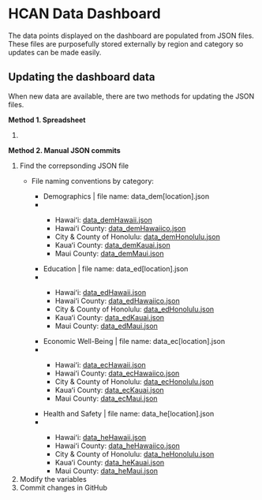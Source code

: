 <h1>HCAN Data Dashboard</h1>
The data points displayed on the dashboard are populated from JSON files. These files are purposefully stored externally by region and category so updates can be made easily.
<h2>Updating the dashboard data</h2>
When new data are available, there are two methods for updating the JSON files.

<strong>Method 1. Spreadsheet</strong>
<ol>
  <li></li>
</ol>


<strong>Method 2. Manual JSON commits</strong>
<ol>
  <li>Find the correpsonding JSON file</li>
  <ul>
    <li>File naming conventions by category:</li>
    <ul>
      <li>Demographics | file name: data_dem[location].json</li>
      <li><img scr="" width="50%" /></li>
      <ul>
        <li>Hawaiʻi: <a href="https://github.com/kathanner/hcan/blob/main/data_demHawaii.json">data_demHawaii.json</a></li>
        <li>Hawaiʻi County: <a href="https://github.com/kathanner/hcan/blob/main/data_demHawaiico.json">data_demHawaiico.json</a></li>
        <li>City & County of Honolulu: <a href="https://github.com/kathanner/hcan/blob/main/data_demHonolulu.json">data_demHonolulu.json</a></li>
        <li>Kauaʻi County: <a href="https://github.com/kathanner/hcan/blob/main/data_demKauai.json">data_demKauai.json</a></li>
        <li>Maui County: <a href="https://github.com/kathanner/hcan/blob/main/data_demMaui.json">data_demMaui.json</a></li>
      </ul>
    </ul>
    <ul>
      <li>Education | file name: data_ed[location].json</li>
      <li><img scr="" width="50%" /></li>
      <ul>
        <li>Hawaiʻi: <a href="https://github.com/kathanner/hcan/blob/main/data_edHawaii.json">data_edHawaii.json</a></li>
        <li>Hawaiʻi County: <a href="https://github.com/kathanner/hcan/blob/main/data_edHawaiico.json">data_edHawaiico.json</a></li>
        <li>City & County of Honolulu: <a href="https://github.com/kathanner/hcan/blob/main/data_edHonolulu.json">data_edHonolulu.json</a></li>
        <li>Kauaʻi County: <a href="https://github.com/kathanner/hcan/blob/main/data_edKauai.json">data_edKauai.json</a></li>
        <li>Maui County: <a href="https://github.com/kathanner/hcan/blob/main/data_edMaui.json">data_edMaui.json</a></li>
      </ul>
    </ul>
    <ul>
      <li>Economic Well-Being | file name: data_ec[location].json</li>
      <li><img scr="" width="50%" /></li>
      <ul>
        <li>Hawaiʻi: <a href="https://github.com/kathanner/hcan/blob/main/data_ecHawaii.json">data_ecHawaii.json</a></li>
        <li>Hawaiʻi County: <a href="https://github.com/kathanner/hcan/blob/main/data_ecHawaiico.json">data_ecHawaiico.json</a></li>
        <li>City & County of Honolulu: <a href="https://github.com/kathanner/hcan/blob/main/data_ecHonolulu.json">data_ecHonolulu.json</a></li>
        <li>Kauaʻi County: <a href="https://github.com/kathanner/hcan/blob/main/data_ecKauai.json">data_ecKauai.json</a></li>
        <li>Maui County: <a href="https://github.com/kathanner/hcan/blob/main/data_ecMaui.json">data_ecMaui.json</a></li>
      </ul>
    </ul>
    <ul>
      <li>Health and Safety | file name: data_he[location].json</li>
      <li><img scr="" width="50%" /></li>
      <ul>
        <li>Hawaiʻi: <a href="https://github.com/kathanner/hcan/blob/main/data_heHawaii.json">data_heHawaii.json</a></li>
        <li>Hawaiʻi County: <a href="https://github.com/kathanner/hcan/blob/main/data_heHawaiico.json">data_heHawaiico.json</a></li>
        <li>City & County of Honolulu: <a href="https://github.com/kathanner/hcan/blob/main/data_heHonolulu.json">data_heHonolulu.json</a></li>
        <li>Kauaʻi County: <a href="https://github.com/kathanner/hcan/blob/main/data_heKauai.json">data_heKauai.json</a></li>
        <li>Maui County: <a href="https://github.com/kathanner/hcan/blob/main/data_heMaui.json">data_heMaui.json</a></li>
      </ul>
    </ul>
  </ul>
  <li>Modify the variables</li>
  <li>Commit changes in GitHub</li>
</ol>
